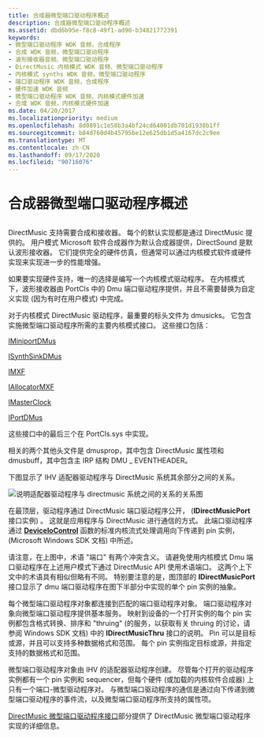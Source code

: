 ```yaml
---
title: 合成器微型端口驱动程序概述
description: 合成器微型端口驱动程序概述
ms.assetid: dbd6b95e-f8c8-49f1-ad90-b34821772391
keywords:
- 微型端口驱动程序 WDK 音频，合成程序
- 合成 WDK 音频，微型端口驱动程序
- 波形接收器音频、微型端口驱动程序
- DirectMusic 内核模式 WDK 音频、微型端口驱动程序
- 内核模式 synths WDK 音频，微型端口驱动程序
- 端口驱动程序 WDK 音频，合成程序
- 硬件加速 WDK 音频
- 微型端口驱动程序 WDK 音频、内核模式硬件加速
- 合成 WDK 音频，内核模式硬件加速
ms.date: 04/20/2017
ms.localizationpriority: medium
ms.openlocfilehash: 8d0891c1e58b3a4bf24cd64001db781d1938b1ff
ms.sourcegitcommit: b84d760d4b45795be12e625db1d5a4167dc2c9ee
ms.translationtype: MT
ms.contentlocale: zh-CN
ms.lasthandoff: 09/17/2020
ms.locfileid: "90716076"
---
```

# <a name="synthesizer-miniport-driver-overview"></a>合成器微型端口驱动程序概述


## <span id="synthesizer_miniport_driver_overview"></span><span id="SYNTHESIZER_MINIPORT_DRIVER_OVERVIEW"></span>


DirectMusic 支持需要合成和接收器。 每个的默认实现都是通过 DirectMusic 提供的。 用户模式 Microsoft 软件合成器作为默认合成器提供，DirectSound 是默认波形接收器。 它们提供完全的硬件仿真，但通常可以通过内核模式软件或硬件实现来实现进一步的性能增强。

如果要实现硬件支持，唯一的选择是编写一个内核模式驱动程序。 在内核模式下，波形接收器由 PortCls 中的 Dmu 端口驱动程序提供，并且不需要替换为自定义实现 (因为有时在用户模式) 中完成。

对于内核模式 DirectMusic 驱动程序，最重要的标头文件为 dmusicks。 它包含实施微型端口驱动程序所需的主要内核模式接口。 这些接口包括：

[IMiniportDMus](/windows-hardware/drivers/ddi/dmusicks/nn-dmusicks-iminiportdmus)

[ISynthSinkDMus](/windows-hardware/drivers/ddi/dmusicks/nn-dmusicks-isynthsinkdmus)

[IMXF](/windows-hardware/drivers/ddi/dmusicks/nn-dmusicks-imxf)

[IAllocatorMXF](/windows-hardware/drivers/ddi/dmusicks/nn-dmusicks-iallocatormxf)

[IMasterClock](/windows-hardware/drivers/ddi/dmusicks/nn-dmusicks-imasterclock)

[IPortDMus](/windows-hardware/drivers/ddi/dmusicks/nn-dmusicks-iportdmus)

这些接口中的最后三个在 PortCls.sys 中实现。

相关的两个其他头文件是 dmusprop，其中包含 DirectMusic 属性项和 dmusbuff，其中包含主 IRP 结构 DMU \_ EVENTHEADER。

下图显示了 IHV 适配器驱动程序与 DirectMusic 系统其余部分之间的关系。

![说明适配器驱动程序与 directmusic 系统之间的关系的关系图](images/dmkmbig.png)

在最顶层，驱动程序通过 DirectMusic 端口驱动程序公开， (**IDirectMusicPort** 接口实例) 。 这就是应用程序与 DirectMusic 进行通信的方式。 此端口驱动程序通过 [**DeviceIoControl**](/windows/win32/api/ioapiset/nf-ioapiset-deviceiocontrol) 函数的标准内核流式处理调用向下传递到 pin 实例， (Microsoft Windows SDK 文档) 中所述。

请注意，在上图中，术语 "端口" 有两个冲突含义。 请避免使用内核模式 Dmu 端口驱动程序在上述用户模式下通过 DirectMusic API 使用术语端口。 这两个上下文中的术语具有相似但略有不同。 特别要注意的是，图顶部的 **IDirectMusicPort** 接口显示了 dmu 端口驱动程序在图下半部分中实现的单个 pin 实例的抽象。

每个微型端口驱动程序对象都连接到匹配的端口驱动程序对象。 端口驱动程序对象向微型端口驱动程序提供基本服务。 映射到设备的一个打开实例的每个 pin 实例都包含格式转换、排序和 "thruing" (的服务，以获取有关 thruing 的讨论，请参阅 Windows SDK 文档) 中的 **IDirectMusicThru** 接口的说明。 Pin 可以是目标或源，并且可以支持多种数据格式和范围。 每个 pin 实例指定目标或源，并指定支持的数据格式和范围。

微型端口驱动程序对象由 IHV 的适配器驱动程序创建。 尽管每个打开的驱动程序实例都有一个 pin 实例和 sequencer，但每个硬件 (或加载的内核软件合成器) 上只有一个端口-微型驱动程序对。 与微型端口驱动程序的通信是通过向下传递到微型端口驱动程序的事件流，以及微型端口驱动程序所支持的属性项。

[DirectMusic 微型端口驱动程序接口](directmusic-miniport-driver-interface.md)部分提供了 DirectMusic 微型端口驱动程序实现的详细信息。

 

